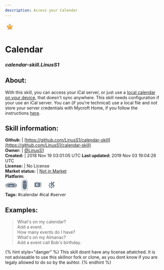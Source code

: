 ```yaml
--- 
description: Access your Calendar
---
```


![](../.gitbook/assets/star.png)  
# Calendar  
### _calendar-skill.LinusS1_  
## About:  
With this skill, you can access your iCal server, or just use a [local calendar on your device](https://bit.ly/mycroft-calendar-ics), that doesn't sync anywhere. This skill needs configuration if your use an iCal server. You can (if you're technical) use a local file and not store your server credentials with Mycroft Home, if you follow the instructions [here](https://bit.ly/mycroft-calendar-local).

## Skill information:  
**Github:** | [https://github.com/LinusS1/calendar-skill](https://github.com/LinusS1/calendar-skill)  
**Owner:** | [@LinusS1](https://github.com/LinusS1)  
**Created:** | 2018 Nov 19 03:01:05 UTC  **Last updated:** 2019 Nov 03 19:04:28 UTC  
**License:** | No License  
**Market status:** | [Not in Market](https://market.mycroft.ai/skill/)  
**Platform:**  
 ![](../.gitbook/assets/mark-1-icon.png)  ![](../.gitbook/assets/mark-2-icon.png)  ![](../.gitbook/assets/picroft-icon.png)  ![](../.gitbook/assets/kde.png)   
**Tags:** \#calendar \#ical \#server   
## Examples:  
> What's on my calendar?  
> Add a event.  
> How many events do I have?  
> What's on my Almanac?  
> Add a event call Bob's birthday.  
  
{% hint style="danger" %}
This skill dosnt have any license attatched. It is not adviasable to use this skillnor fork or clone, as you dont know if you are legaly allowed to do so by the auhtor.
{% endhint %}
